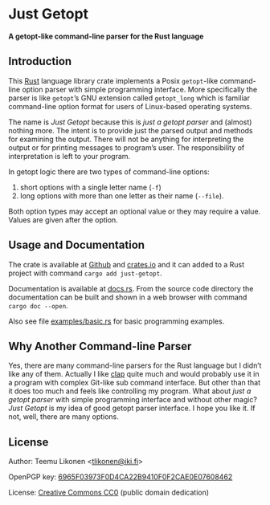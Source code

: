 Just Getopt
===========

**A getopt-like command-line parser for the Rust language**

Introduction
------------

This [Rust][] language library crate implements a Posix `getopt`-like
command-line option parser with simple programming interface. More
specifically the parser is like `getopt`’s GNU extension called
`getopt_long` which is familiar command-line option format for users of
Linux-based operating systems.

The name is *Just Getopt* because this is *just a getopt parser* and
(almost) nothing more. The intent is to provide just the parsed output
and methods for examining the output. There will not be anything for
interpreting the output or for printing messages to program’s user. The
responsibility of interpretation is left to your program.

In getopt logic there are two types of command-line options:

 1. short options with a single letter name (`-f`)
 2. long options with more than one letter as their name (`--file`).

Both option types may accept an optional value or they may require a
value. Values are given after the option.


[Rust]: https://www.rust-lang.org/


Usage and Documentation
-----------------------

The crate is available at [Github][] and [crates.io][] and it can added
to a Rust project with command `cargo add just-getopt`.

Documentation is available at [docs.rs][]. From the source code
directory the documentation can be built and shown in a web browser with
command `cargo doc --open`.

Also see file [examples/basic.rs](examples/basic.rs) for basic
programming examples.


[Github]:    https://github.com/tlikonen/just-getopt
[crates.io]: https://crates.io/crates/just-getopt
[docs.rs]:   https://docs.rs/just-getopt/


Why Another Command-line Parser
-------------------------------

Yes, there are many command-line parsers for the Rust language but I
didn’t like any of them. Actually I like [clap][] quite much and would
probably use it in a program with complex Git-like sub command
interface. But other than that it does too much and feels like
controlling my program. What about *just a getopt parser* with simple
programming interface and without other magic? *Just Getopt* is my idea
of good getopt parser interface. I hope you like it. If not, well, there
are many options.


[clap]: https://crates.io/crates/clap


License
-------

Author: Teemu Likonen <<tlikonen@iki.fi>>

OpenPGP key: [6965F03973F0D4CA22B9410F0F2CAE0E07608462][PGP]

License: [Creative Commons CC0][CC0] (public domain dedication)

[PGP]: http://www.iki.fi/tlikonen/pgp-key.asc
[CC0]: https://creativecommons.org/publicdomain/zero/1.0/legalcode
